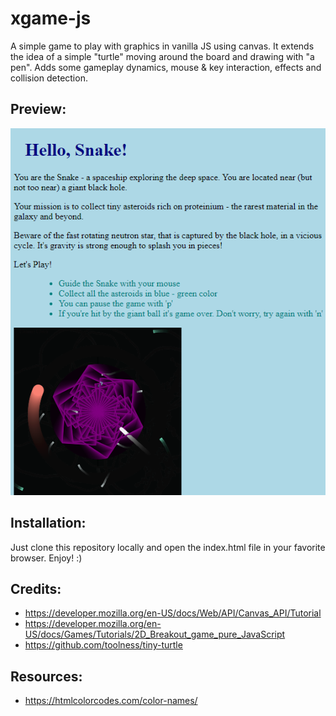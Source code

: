# xgame-js

A simple game to play with graphics in vanilla JS using canvas. It extends the idea of a simple "turtle" moving around the board
and drawing with "a pen". Adds some gameplay dynamics, mouse & key interaction, effects and collision detection.

## Preview:

![Snake game demo](./snake-demo.png)

## Installation:
Just clone this repository locally and open the index.html file in your favorite browser. Enjoy! :)

## Credits:

* https://developer.mozilla.org/en-US/docs/Web/API/Canvas_API/Tutorial
* https://developer.mozilla.org/en-US/docs/Games/Tutorials/2D_Breakout_game_pure_JavaScript
* https://github.com/toolness/tiny-turtle

## Resources:

* https://htmlcolorcodes.com/color-names/

